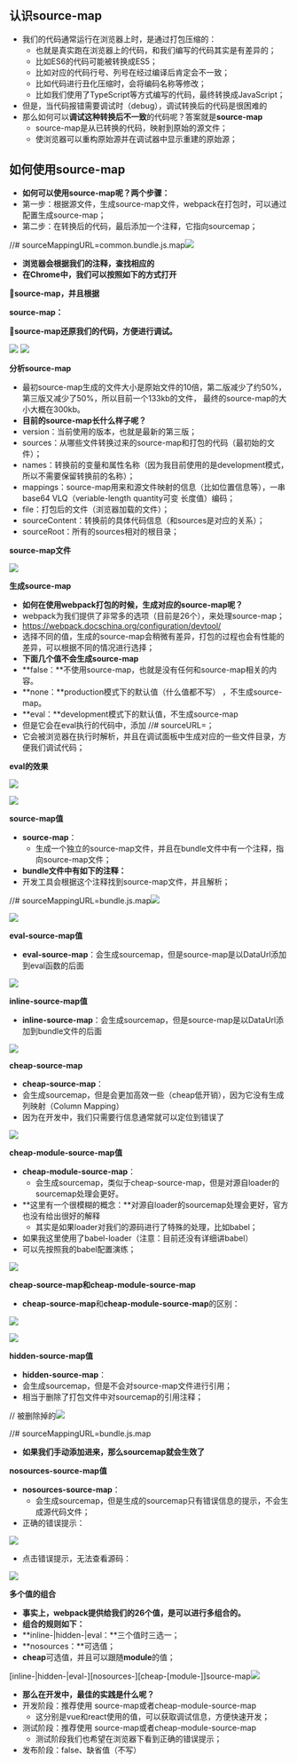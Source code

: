

## **认识source-map**

- 我们的代码通常运行在浏览器上时，是通过打包压缩的：
  - 也就是真实跑在浏览器上的代码，和我们编写的代码其实是有差异的；
  - 比如ES6的代码可能被转换成ES5；
  - 比如对应的代码行号、列号在经过编译后肯定会不一致；
  - 比如代码进行丑化压缩时，会将编码名称等修改；
  - 比如我们使用了TypeScript等方式编写的代码，最终转换成JavaScript；
- 但是，当代码报错需要调试时（debug），调试转换后的代码是很困难的
- 那么如何可以**调试这种转换后不一致**的代码呢？答案就是**source-map**
  - source-map是从已转换的代码，映射到原始的源文件；
  - 使浏览器可以重构原始源并在调试器中显示重建的原始源；


## **如何使用source-map**

- **如何可以使用source-map呢？两个步骤：**
- 第一步：根据源文件，生成source-map文件，webpack在打包时，可以通过配置生成source-map；
- 第二步：在转换后的代码，最后添加一个注释，它指向sourcemap；

//# sourceMappingURL=common.bundle.js.map![](./image/Aspose.Words.059fbdd1-5c7a-428c-9298-564563c59df1.021.png)

- **浏览器会根据我们的注释，查找相应的**
- **在Chrome中，我们可以按照如下的方式打开**

**source-map，并且根据**

**source-map：**

**source-map还原我们的代码，方便进行调试。**

![](./image/Aspose.Words.059fbdd1-5c7a-428c-9298-564563c59df1.022.png) ![](./image/Aspose.Words.059fbdd1-5c7a-428c-9298-564563c59df1.023.png)

**分析source-map**

- 最初source-map生成的文件大小是原始文件的10倍，第二版减少了约50%，第三版又减少了50%，所以目前一个133kb的文件， 最终的source-map的大小大概在300kb。
- **目前的source-map长什么样子呢？**
- version：当前使用的版本，也就是最新的第三版；
- sources：从哪些文件转换过来的source-map和打包的代码（最初始的文件）；
- names：转换前的变量和属性名称（因为我目前使用的是development模式，所以不需要保留转换前的名称）；
- mappings：source-map用来和源文件映射的信息（比如位置信息等），一串base64 VLQ（veriable-length quantity可变 长度值）编码；
- file：打包后的文件（浏览器加载的文件）；
- sourceContent：转换前的具体代码信息（和sources是对应的关系）；
- sourceRoot：所有的sources相对的根目录；

**source-map文件**

![](./image/Aspose.Words.059fbdd1-5c7a-428c-9298-564563c59df1.024.jpeg)

**生成source-map**

- **如何在使用webpack打包的时候，生成对应的source-map呢？**
- webpack为我们提供了非常多的选项（目前是26个），来处理source-map；
- <https://webpack.docschina.org/configuration/devtool/>
- 选择不同的值，生成的source-map会稍微有差异，打包的过程也会有性能的差异，可以根据不同的情况进行选择；
- **下面几个值不会生成source-map**
- **false：**不使用source-map，也就是没有任何和source-map相关的内容。
- **none：**production模式下的默认值（什么值都不写） ，不生成source-map。
- **eval：**development模式下的默认值，不生成source-map
- 但是它会在eval执行的代码中，添加 //# sourceURL=；
- 它会被浏览器在执行时解析，并且在调试面板中生成对应的一些文件目录，方便我们调试代码；

**eval的效果**

![](./image/Aspose.Words.059fbdd1-5c7a-428c-9298-564563c59df1.025.jpeg)

![](./image/Aspose.Words.059fbdd1-5c7a-428c-9298-564563c59df1.026.png)

**source-map值**

- **source-map**：
  - 生成一个独立的source-map文件，并且在bundle文件中有一个注释，指向source-map文件；
- **bundle文件中有如下的注释：**
- 开发工具会根据这个注释找到source-map文件，并且解析；

//# sourceMappingURL=bundle.js.map![](./image/Aspose.Words.059fbdd1-5c7a-428c-9298-564563c59df1.027.png)

![](./image/Aspose.Words.059fbdd1-5c7a-428c-9298-564563c59df1.028.jpeg)

**eval-source-map值**

- **eval-source-map**：会生成sourcemap，但是source-map是以DataUrl添加到eval函数的后面

![](./image/Aspose.Words.059fbdd1-5c7a-428c-9298-564563c59df1.029.jpeg)

**inline-source-map值**

- **inline-source-map**：会生成sourcemap，但是source-map是以DataUrl添加到bundle文件的后面

![](./image/Aspose.Words.059fbdd1-5c7a-428c-9298-564563c59df1.030.jpeg)

**cheap-source-map**

- **cheap-source-map**：
- 会生成sourcemap，但是会更加高效一些（cheap低开销），因为它没有生成列映射（Column Mapping）
- 因为在开发中，我们只需要行信息通常就可以定位到错误了

![](./image/Aspose.Words.059fbdd1-5c7a-428c-9298-564563c59df1.031.png)

**cheap-module-source-map值**

- **cheap-module-source-map**：
  - 会生成sourcemap，类似于cheap-source-map，但是对源自loader的sourcemap处理会更好。
- **这里有一个很模糊的概念：**对源自loader的sourcemap处理会更好，官方也没有给出很好的解释
  - 其实是如果loader对我们的源码进行了特殊的处理，比如babel；
- 如果我这里使用了babel-loader（注意：目前还没有详细讲babel）
- 可以先按照我的babel配置演练；

![](./image/Aspose.Words.059fbdd1-5c7a-428c-9298-564563c59df1.032.jpeg)

**cheap-source-map和cheap-module-source-map**

- **cheap-source-map**和**cheap-module-source-map**的区别：

![](./image/Aspose.Words.059fbdd1-5c7a-428c-9298-564563c59df1.033.jpeg)

![](./image/Aspose.Words.059fbdd1-5c7a-428c-9298-564563c59df1.034.jpeg)

**hidden-source-map值**

- **hidden-source-map**：
- 会生成sourcemap，但是不会对source-map文件进行引用；
- 相当于删除了打包文件中对sourcemap的引用注释；

// 被删除掉的![](./image/Aspose.Words.059fbdd1-5c7a-428c-9298-564563c59df1.035.png)

//# sourceMappingURL=bundle.js.map

- **如果我们手动添加进来，那么sourcemap就会生效了**

**nosources-source-map值**

- **nosources-source-map**：
  - 会生成sourcemap，但是生成的sourcemap只有错误信息的提示，不会生成源代码文件；
- 正确的错误提示：

![](./image/Aspose.Words.059fbdd1-5c7a-428c-9298-564563c59df1.036.png)

- 点击错误提示，无法查看源码：

![](./image/Aspose.Words.059fbdd1-5c7a-428c-9298-564563c59df1.037.jpeg)

**多个值的组合**

- **事实上，webpack提供给我们的26个值，是可以进行多组合的。**
- **组合的规则如下：**
- **inline-|hidden-|eval：**三个值时三选一；
- **nosources：**可选值；
- **cheap**可选值，并且可以跟随**module**的值；

[inline-|hidden-|eval-][nosources-][cheap-[module-]]source-map![](./image/Aspose.Words.059fbdd1-5c7a-428c-9298-564563c59df1.038.png)

- **那么在开发中，最佳的实践是什么呢？**
- 开发阶段：推荐使用 source-map或者cheap-module-source-map
  - 这分别是vue和react使用的值，可以获取调试信息，方便快速开发；
- 测试阶段：推荐使用 source-map或者cheap-module-source-map
  - 测试阶段我们也希望在浏览器下看到正确的错误提示；
- 发布阶段：false、缺省值（不写）

[ref1]: ./image/Aspose.Words.059fbdd1-5c7a-428c-9298-564563c59df1.013.png
